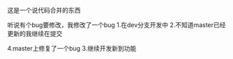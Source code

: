 这是一个说代码合并的东西

听说有个bug要修改，我修改了一个bug
1.在dev分支开发中
2.不知道master已经更新的我继续在提交

4.master上修复了一个bug
3.继续开发新到功能

